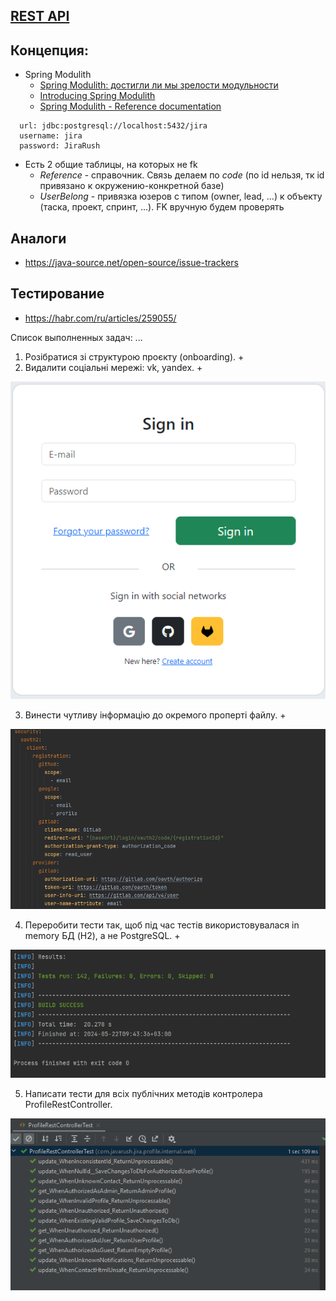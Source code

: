 ## [REST API](http://localhost:8080/doc)

## Концепция:

- Spring Modulith
    - [Spring Modulith: достигли ли мы зрелости модульности](https://habr.com/ru/post/701984/)
    - [Introducing Spring Modulith](https://spring.io/blog/2022/10/21/introducing-spring-modulith)
    - [Spring Modulith - Reference documentation](https://docs.spring.io/spring-modulith/docs/current-SNAPSHOT/reference/html/)

```
  url: jdbc:postgresql://localhost:5432/jira
  username: jira
  password: JiraRush
```

- Есть 2 общие таблицы, на которых не fk
    - _Reference_ - справочник. Связь делаем по _code_ (по id нельзя, тк id привязано к окружению-конкретной базе)
    - _UserBelong_ - привязка юзеров с типом (owner, lead, ...) к объекту (таска, проект, спринт, ...). FK вручную будем
      проверять

## Аналоги

- https://java-source.net/open-source/issue-trackers

## Тестирование

- https://habr.com/ru/articles/259055/

Список выполненных задач:
...
1. Розібратися зі структурою проєкту (onboarding). +
2. Видалити соціальні мережі: vk, yandex. +

![img.png](img.png)

3. Винести чутливу інформацію до окремого проперті файлу. +

![img_1.png](img_1.png)

4. Переробити тести так, щоб під час тестів використовувалася in memory БД (H2), а не PostgreSQL. +

![img_2.png](img_2.png)

5. Написати тести для всіх публічних методів контролера ProfileRestController.

![img_3.png](img_3.png)